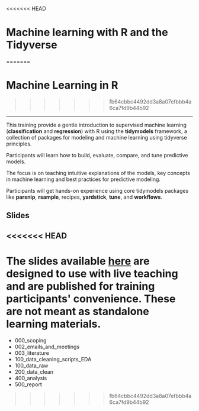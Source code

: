 <<<<<<< HEAD
# Machine learning with R and the Tidyverse
=======
# Machine Learning in R
>>>>>>> fb64cbbc4492dd3a8a07efbbb4a6ca7fd9b44b92

------------------------------------------------------------------------

This training provide a gentle introduction to supervised machine learning (**classification** and **regression**) with R using the **tidymodels** framework, a collection of packages for modeling and machine learning using tidyverse principles.

Participants will learn how to build, evaluate, compare, and tune predictive models.

The focus is on teaching intuitive explanations of the models, key concepts in machine learning and best practices for predictive modeling.

Participants will get hands-on experience using core tidymodels packages like **parsnip**, **rsample**, recipes, **yardstick**, **tune**, and **workflows**.

## Slides

<<<<<<< HEAD
------------------------------------------------------------------------

The slides available [here](slides/slides.pptx) are designed to use with live teaching and are published for training participants' convenience. These are not meant as standalone learning materials.
=======
  - 000\_scoping
  - 002\_emails\_and\_meetings
  - 003\_literature
  - 100\_data\_cleaning\_scripts\_EDA
  - 100\_data\_raw
  - 200\_data\_clean
  - 400\_analysis
  - 500\_report
>>>>>>> fb64cbbc4492dd3a8a07efbbb4a6ca7fd9b44b92

